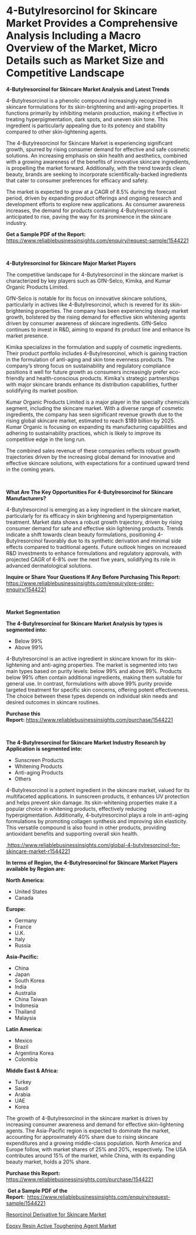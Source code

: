 <p><h1>4-Butylresorcinol for Skincare Market Provides a Comprehensive Analysis Including a Macro Overview of the Market, Micro Details such as Market Size and Competitive Landscape</h1></p><p><strong>4-Butylresorcinol for Skincare Market Analysis and Latest Trends</strong></p>
<p><p>4-Butylresorcinol is a phenolic compound increasingly recognized in skincare formulations for its skin-brightening and anti-aging properties. It functions primarily by inhibiting melanin production, making it effective in treating hyperpigmentation, dark spots, and uneven skin tone. This ingredient is particularly appealing due to its potency and stability compared to other skin-lightening agents.</p><p>The 4-Butylresorcinol for Skincare Market is experiencing significant growth, spurred by rising consumer demand for effective and safe cosmetic solutions. An increasing emphasis on skin health and aesthetics, combined with a growing awareness of the benefits of innovative skincare ingredients, is propelling the market forward. Additionally, with the trend towards clean beauty, brands are seeking to incorporate scientifically-backed ingredients that cater to consumer preferences for efficacy and safety.</p><p>The market is expected to grow at a CAGR of 8.5% during the forecast period, driven by expanding product offerings and ongoing research and development efforts to explore new applications. As consumer awareness increases, the demand for products containing 4-Butylresorcinol is anticipated to rise, paving the way for its prominence in the skincare industry.</p></p>
<p><strong>Get a Sample PDF of the Report:&nbsp;</strong> <a href="https://www.reliablebusinessinsights.com/enquiry/request-sample/1544221?utm_campaign=96&utm_medium=2&utm_source=Github&utm_content=ia&utm_term=01022025&utm_id=4-butylresorcinol-for-skincare">https://www.reliablebusinessinsights.com/enquiry/request-sample/1544221</a></p>
<p>&nbsp;</p>
<p><strong>4-Butylresorcinol for Skincare Major Market Players</strong></p>
<p><p>The competitive landscape for 4-Butylresorcinol in the skincare market is characterized by key players such as GfN-Selco, Kimika, and Kumar Organic Products Limited. </p><p>GfN-Selco is notable for its focus on innovative skincare solutions, particularly in actives like 4-Butylresorcinol, which is revered for its skin-brightening properties. The company has been experiencing steady market growth, bolstered by the rising demand for effective skin whitening agents driven by consumer awareness of skincare ingredients. GfN-Selco continues to invest in R&D, aiming to expand its product line and enhance its market presence. </p><p>Kimika specializes in the formulation and supply of cosmetic ingredients. Their product portfolio includes 4-Butylresorcinol, which is gaining traction in the formulation of anti-aging and skin tone evenness products. The company’s strong focus on sustainability and regulatory compliance positions it well for future growth as consumers increasingly prefer eco-friendly and health-conscious products. Kimika's strategic partnerships with major skincare brands enhance its distribution capabilities, further solidifying its market position.</p><p>Kumar Organic Products Limited is a major player in the specialty chemicals segment, including the skincare market. With a diverse range of cosmetic ingredients, the company has seen significant revenue growth due to the rising global skincare market, estimated to reach $189 billion by 2025. Kumar Organic is focusing on expanding its manufacturing capabilities and adhering to sustainability practices, which is likely to improve its competitive edge in the long run.</p><p>The combined sales revenue of these companies reflects robust growth trajectories driven by the increasing global demand for innovative and effective skincare solutions, with expectations for a continued upward trend in the coming years.</p></p>
<p>&nbsp;</p>
<p><strong>What Are The Key Opportunities For 4-Butylresorcinol for Skincare Manufacturers?</strong></p>
<p><p>4-Butylresorcinol is emerging as a key ingredient in the skincare market, particularly for its efficacy in skin brightening and hyperpigmentation treatment. Market data shows a robust growth trajectory, driven by rising consumer demand for safe and effective skin lightening products. Trends indicate a shift towards clean beauty formulations, positioning 4-Butylresorcinol favorably due to its synthetic derivation and minimal side effects compared to traditional agents. Future outlook hinges on increased R&D investments to enhance formulations and regulatory approvals, with projected CAGR of 6-8% over the next five years, solidifying its role in advanced dermatological solutions.</p></p>
<p><strong>Inquire or Share Your Questions If Any Before Purchasing This Report:</strong> <a href="https://www.reliablebusinessinsights.com/enquiry/pre-order-enquiry/1544221?utm_campaign=96&utm_medium=2&utm_source=Github&utm_content=ia&utm_term=01022025&utm_id=4-butylresorcinol-for-skincare">https://www.reliablebusinessinsights.com/enquiry/pre-order-enquiry/1544221</a></p>
<p>&nbsp;</p>
<p><strong>Market Segmentation</strong></p>
<p><strong>The 4-Butylresorcinol for Skincare Market Analysis by types is segmented into:</strong></p>
<p><ul><li>Below 99%</li><li>Above 99%</li></ul></p>
<p><p>4-Butylresorcinol is an active ingredient in skincare known for its skin-lightening and anti-aging properties. The market is segmented into two main types based on purity levels: below 99% and above 99%. Products below 99% often contain additional ingredients, making them suitable for general use. In contrast, formulations with above 99% purity provide targeted treatment for specific skin concerns, offering potent effectiveness. The choice between these types depends on individual skin needs and desired outcomes in skincare routines.</p></p>
<p><strong>Purchase this Report:&nbsp;</strong><a href="https://www.reliablebusinessinsights.com/purchase/1544221?utm_campaign=96&utm_medium=2&utm_source=Github&utm_content=ia&utm_term=01022025&utm_id=4-butylresorcinol-for-skincare">https://www.reliablebusinessinsights.com/purchase/1544221</a></p>
<p>&nbsp;</p>
<p><strong>The 4-Butylresorcinol for Skincare Market Industry Research by Application is segmented into:</strong></p>
<p><ul><li>Sunscreen Products</li><li>Whitening Products</li><li>Anti-aging Products</li><li>Others</li></ul></p>
<p><p>4-Butylresorcinol is a potent ingredient in the skincare market, valued for its multifaceted applications. In sunscreen products, it enhances UV protection and helps prevent skin damage. Its skin-whitening properties make it a popular choice in whitening products, effectively reducing hyperpigmentation. Additionally, 4-butylresorcinol plays a role in anti-aging formulations by promoting collagen synthesis and improving skin elasticity. This versatile compound is also found in other products, providing antioxidant benefits and supporting overall skin health.</p></p>
<p><a href="https://www.reliablebusinessinsights.com/global-4-butylresorcinol-for-skincare-market-r1544221?utm_campaign=96&utm_medium=2&utm_source=Github&utm_content=ia&utm_term=01022025&utm_id=4-butylresorcinol-for-skincare">&nbsp;https://www.reliablebusinessinsights.com/global-4-butylresorcinol-for-skincare-market-r1544221</a></p>
<p><strong>In terms of Region, the 4-Butylresorcinol for Skincare Market Players available by Region are:</strong></p>
<p>
    <p> <strong> North America: </strong>
        <ul>
            <li>United States</li>
            <li>Canada</li>
        </ul>
        </p> 
    <p> <strong> Europe: </strong>
        <ul>
            <li>Germany</li>
            <li>France</li>
            <li>U.K.</li>
            <li>Italy</li>
            <li>Russia</li>
        </ul>
        </p> 
    <p> <strong> Asia-Pacific: </strong>
        <ul>
            <li>China</li>
            <li>Japan</li>
            <li>South Korea</li>
            <li>India</li>
            <li>Australia</li>
            <li>China Taiwan</li>
            <li>Indonesia</li>
            <li>Thailand</li>
            <li>Malaysia</li>
        </ul>
        </p> 
    <p> <strong> Latin America: </strong>
        <ul>
            <li>Mexico</li>
            <li>Brazil</li>
            <li>Argentina Korea</li>
            <li>Colombia</li>
        </ul>
        </p> 
    <p> <strong> Middle East & Africa: </strong>
        <ul>
            <li>Turkey</li>
            <li>Saudi</li>
            <li>Arabia</li>
            <li>UAE</li>
            <li>Korea</li>
        </ul>
    </p>
    </p>
<p><p>The growth of 4-Butylresorcinol in the skincare market is driven by increasing consumer awareness and demand for effective skin-lightening agents. The Asia-Pacific region is expected to dominate the market, accounting for approximately 40% share due to rising skincare expenditures and a growing middle-class population. North America and Europe follow, with market shares of 25% and 20%, respectively. The USA contributes around 15% of the market, while China, with its expanding beauty market, holds a 20% share.</p></p>
<p><strong>Purchase this Report: </strong><a href="https://www.reliablebusinessinsights.com/purchase/1544221?utm_campaign=96&utm_medium=2&utm_source=Github&utm_content=ia&utm_term=01022025&utm_id=4-butylresorcinol-for-skincare">https://www.reliablebusinessinsights.com/purchase/1544221</a></p>
<p>&nbsp;<strong>Get a Sample PDF of the Report:&nbsp;&nbsp;</strong><a href="https://www.reliablebusinessinsights.com/enquiry/request-sample/1544221?utm_campaign=96&utm_medium=2&utm_source=Github&utm_content=ia&utm_term=01022025&utm_id=4-butylresorcinol-for-skincare">https://www.reliablebusinessinsights.com/enquiry/request-sample/1544221</a></p>
<p><strong></strong></p>
<p><p><a href="https://github.com/beroxiluwaya/Market-Research-Report-List-1/blob/main/resorcinol-derivative-for-skincare-market.md?utm_campaign=96&utm_medium=2&utm_source=Github&utm_content=ia&utm_term=01022025&utm_id=4-butylresorcinol-for-skincare">Resorcinol Derivative for Skincare Market</a></p><p><a href="https://github.com/genayziben/Market-Research-Report-List-1/blob/main/epoxy-resin-active-toughening-agent-market.md?utm_campaign=96&utm_medium=2&utm_source=Github&utm_content=ia&utm_term=01022025&utm_id=4-butylresorcinol-for-skincare">Epoxy Resin Active Toughening Agent Market</a></p></p>